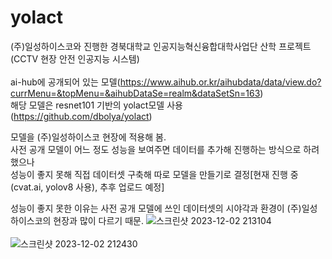 # yolact
(주)일성하이스코와 진행한 경북대학교 인공지능혁신융합대학사업단 산학 프로젝트(CCTV 현장 안전 인공지능 시스템)<br/><br/>
ai-hub에 공개되어 있는 모델(https://www.aihub.or.kr/aihubdata/data/view.do?currMenu=&topMenu=&aihubDataSe=realm&dataSetSn=163)<br>
해당 모델은 resnet101 기반의 yolact모델 사용 (https://github.com/dbolya/yolact)

모델을 (주)일성하이스코 현장에 적용해 봄.<br>
사전 공개 모델이 어느 정도 성능을 보여주면 데이터를 추가해 진행하는 방식으로 하려했으나 <br/>
성능이 좋지 못해 직접 데이터셋 구축해 따로 모델을 만들기로 결정[현재 진행 중(cvat.ai, yolov8 사용), 추후 업로드 예정]<br/>

성능이 좋지 못한 이유는 사전 공개 모델에 쓰인 데이터셋의 시야각과 환경이 (주)일성하이스코의 현장과 많이 다르기 때문.
![스크린샷 2023-12-02 213104](https://github.com/jk9169/yolact/assets/50520447/577a1a6e-a066-4dbc-ae54-01eface1aec9) <br/><br/>
![스크린샷 2023-12-02 212430](https://github.com/jk9169/yolact/assets/50520447/13716f05-0523-4b49-b558-4794c4a7b1dc)
